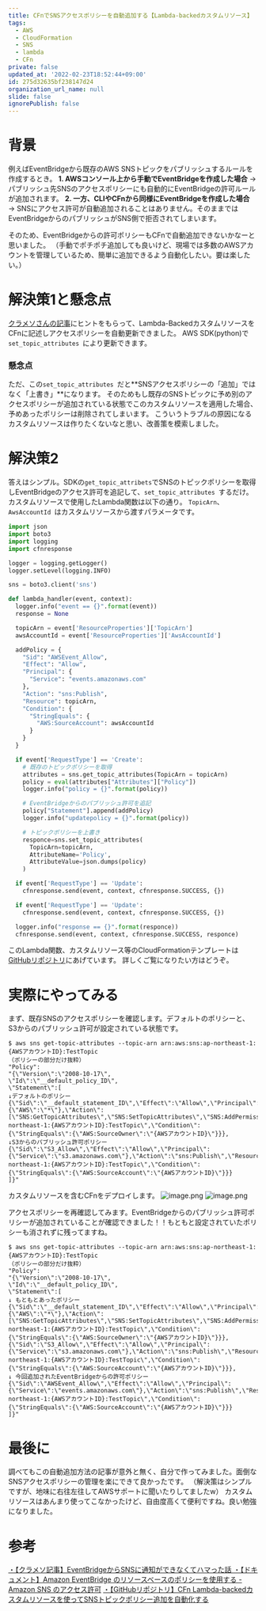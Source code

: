 ```yaml
---
title: CFnでSNSアクセスポリシーを自動追加する【Lambda-backedカスタムリソース】
tags:
  - AWS
  - CloudFormation
  - SNS
  - lambda
  - CFn
private: false
updated_at: '2022-02-23T18:52:44+09:00'
id: 275d32635bf238147d24
organization_url_name: null
slide: false
ignorePublish: false
---
```

# 背景
例えばEventBridgeから既存のAWS SNSトピックをパブリッシュするルールを作成するとき。
**1. AWSコンソール上から手動でEventBridgeを作成した場合**
→ パブリッシュ先SNSのアクセスポリシーにも自動的にEventBridgeの許可ルールが追加されます。
**2. 一方、CLIやCFnから同様にEventBridgeを作成した場合**
→ SNSにアクセス許可が自動追加されることはありません。そのままではEventBridgeからのパブリッシュがSNS側で拒否されてしまいます。

そのため、EventBridgeからの許可ポリシーもCFnで自動追加できないかなーと思いました。
（手動でポチポチ追加しても良いけど、現場では多数のAWSアカウントを管理しているため、簡単に追加できるよう自動化したい。要は楽したい。）

# 解決策1と懸念点
[クラメソさんの記事](https://dev.classmethod.jp/articles/event-bridge-notify-sns/#toc-6)にヒントをもらって、Lambda-BackedカスタムリソースをCFnに記述しアクセスポリシーを自動更新できました。
AWS SDK(python)で```set_topic_attributes ```により更新できます。

### 懸念点
ただ、この```set_topic_attributes ```だと**SNSアクセスポリシーの「追加」ではなく「上書き」**になります。
そのためもし既存のSNSトピックに予め別のアクセスポリシーが追加されている状態でこのカスタムリソースを適用した場合、予めあったポリシーは削除されてしまいます。
こういうトラブルの原因になるカスタムリソースは作りたくないなと思い、改善策を模索しました。


# 解決策2
答えはシンプル。SDKの`get_topic_attribets`でSNSのトピックポリシーを取得しEventBridgeのアクセス許可を追記して、```set_topic_attributes ```するだけ。
カスタムリソースで使用したLambda関数は以下の通り。
```TopicArn```、```AwsAccountId ```はカスタムリソースから渡すパラメータです。

```py:lambda-addSnsAccessPolicy.py
import json
import boto3
import logging
import cfnresponse

logger = logging.getLogger()
logger.setLevel(logging.INFO)

sns = boto3.client('sns')

def lambda_handler(event, context):
  logger.info("event == {}".format(event))
  response = None

  topicArn = event['ResourceProperties']['TopicArn']
  awsAccountId = event['ResourceProperties']['AwsAccountId']

  addPolicy = {
    "Sid": "AWSEvent_Allow",
    "Effect": "Allow",
    "Principal": {
      "Service": "events.amazonaws.com"
    },
    "Action": "sns:Publish",
    "Resource": topicArn,
    "Condition": {
      "StringEquals": {
        "AWS:SourceAccount": awsAccountId
      }
    }
  }

  if event['RequestType'] == 'Create':
    # 既存のトピックポリシーを取得
    attributes = sns.get_topic_attributes(TopicArn = topicArn)
    policy = eval(attributes["Attributes"]["Policy"])
    logger.info("policy = {}".format(policy))

    # EventBridgeからのパブリッシュ許可を追記
    policy["Statement"].append(addPolicy)
    logger.info("updatepolicy = {}".format(policy))

    # トピックポリシーを上書き
    responce=sns.set_topic_attributes(
      TopicArn=topicArn,
      AttributeName='Policy',
      AttributeValue=json.dumps(policy)
    )

  if event['RequestType'] == 'Update':
    cfnresponse.send(event, context, cfnresponse.SUCCESS, {})

  if event['RequestType'] == 'Update':
    cfnresponse.send(event, context, cfnresponse.SUCCESS, {})

  logger.info("response == {}".format(responce))
  cfnresponse.send(event, context, cfnresponse.SUCCESS, responce)
```

このLambda関数、カスタムリソース等のCloudFormationテンプレートは[GitHubリポジトリ](https://github.com/Makoto-Taguchi/CFn-AddSnsTopicPolicy/blob/main/CFn/EventBridge-addSnsAccesPolicy.yml)にあげています。
詳しくご覧になりたい方はどうぞ。

# 実際にやってみる
まず、既存SNSのアクセスポリシーを確認します。デフォルトのポリシーと、S3からのパブリッシュ許可が設定されている状態です。

```
$ aws sns get-topic-attributes --topic-arn arn:aws:sns:ap-northeast-1:{AWSアカウントID}:TestTopic
（ポリシーの部分だけ抜粋）
"Policy": 
"{\"Version\":\"2008-10-17\",
\"Id\":\"__default_policy_ID\",
\"Statement\":[
↓デフォルトのポリシー
{\"Sid\":\"__default_statement_ID\",\"Effect\":\"Allow\",\"Principal\":{\"AWS\":\"*\"},\"Action\":[\"SNS:GetTopicAttributes\",\"SNS:SetTopicAttributes\",\"SNS:AddPermission\",\"SNS:RemovePermission\",\"SNS:DeleteTopic\",\"SNS:Subscribe\",\"SNS:ListSubscriptionsByTopic\",\"SNS:Publish\"],\"Resource\":\"arn:aws:sns:ap-northeast-1:{AWSアカウントID}:TestTopic\",\"Condition\":{\"StringEquals\":{\"AWS:SourceOwner\":\"{AWSアカウントID}\"}}},
↓S3からのパブリッシュ許可ポリシー
{\"Sid\":\"S3_Allow\",\"Effect\":\"Allow\",\"Principal\":{\"Service\":\"s3.amazonaws.com\"},\"Action\":\"sns:Publish\",\"Resource\":\"arn:aws:sns:ap-northeast-1:{AWSアカウントID}:TestTopic\",\"Condition\":{\"StringEquals\":{\"AWS:SourceAccount\":\"{AWSアカウントID}\"}}}
]}"
```

カスタムリソースを含むCFnをデプロイします。
![image.png](https://qiita-image-store.s3.ap-northeast-1.amazonaws.com/0/577028/f4ff2295-1d9f-80f9-8e26-748cc6e02e9d.png)
![image.png](https://qiita-image-store.s3.ap-northeast-1.amazonaws.com/0/577028/90c36ecb-e580-2940-8176-9d787a9d2653.png)


アクセスポリシーを再確認してみます。EventBridgeからのパブリッシュ許可ポリシーが追加されていることが確認できました！！もともと設定されていたポリシーも消されずに残ってますね。

```
$ aws sns get-topic-attributes --topic-arn arn:aws:sns:ap-northeast-1:{AWSアカウントID}:TestTopic
（ポリシーの部分だけ抜粋）
"Policy": 
"{\"Version\":\"2008-10-17\",
\"Id\":\"__default_policy_ID\",
\"Statement\":[
↓ もともとあったポリシー
{\"Sid\":\"__default_statement_ID\",\"Effect\":\"Allow\",\"Principal\":{\"AWS\":\"*\"},\"Action\":[\"SNS:GetTopicAttributes\",\"SNS:SetTopicAttributes\",\"SNS:AddPermission\",\"SNS:RemovePermission\",\"SNS:DeleteTopic\",\"SNS:Subscribe\",\"SNS:ListSubscriptionsByTopic\",\"SNS:Publish\"],\"Resource\":\"arn:aws:sns:ap-northeast-1:{AWSアカウントID}:TestTopic\",\"Condition\":{\"StringEquals\":{\"AWS:SourceOwner\":\"{AWSアカウントID}\"}}},
{\"Sid\":\"S3_Allow\",\"Effect\":\"Allow\",\"Principal\":{\"Service\":\"s3.amazonaws.com\"},\"Action\":\"sns:Publish\",\"Resource\":\"arn:aws:sns:ap-northeast-1:{AWSアカウントID}:TestTopic\",\"Condition\":{\"StringEquals\":{\"AWS:SourceAccount\":\"{AWSアカウントID}\"}}},
↓ 今回追加されたEventBridgeからの許可ポリシー
{\"Sid\":\"AWSEvent_Allow\",\"Effect\":\"Allow\",\"Principal\":{\"Service\":\"events.amazonaws.com\"},\"Action\":\"sns:Publish\",\"Resource\":\"arn:aws:sns:ap-northeast-1:{AWSアカウントID}:TestTopic\",\"Condition\":{\"StringEquals\":{\"AWS:SourceAccount\":\"{AWSアカウントID}\"}}}
]}"
```

# 最後に
調べてもこの自動追加方法の記事が意外と無く、自分で作ってみました。面倒なSNSアクセスポリシーの管理を楽にできて良かったです。
（解決策はシンプルですが、地味に右往左往してAWSサポートに聞いたりしてましたw）
カスタムリソースはあんまり使ってこなかったけど、自由度高くて便利ですね。良い勉強になりました。

# 参考
[・【クラメソ記事】EventBridgeからSNSに通知ができなくてハマった話
](https://dev.classmethod.jp/articles/event-bridge-notify-sns/#toc-6)
[・【ドキュメント】Amazon EventBridge のリソースベースのポリシーを使用する - Amazon SNS のアクセス許可](https://docs.aws.amazon.com/ja_jp/eventbridge/latest/userguide/eb-use-resource-based.html#eb-sns-permissions)
[・【GitHubリポジトリ】CFn Lambda-backedカスタムリソースを使ってSNSトピックポリシー追加を自動化する](https://github.com/Makoto-Taguchi/CFn-AddSnsTopicPolicy)


